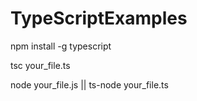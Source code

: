 # TypeScriptExamples

npm install -g typescript

tsc your_file.ts

node your_file.js || ts-node your_file.ts 

